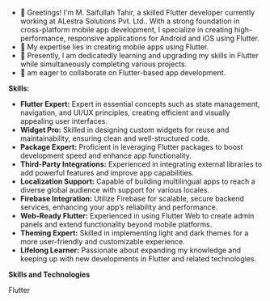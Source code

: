 - 👋 Greetings! I'm M. Saifullah Tahir, a skilled Flutter developer currently working at ALestra Solutions Pvt. Ltd.. With a strong foundation in cross-platform mobile app development, I specialize in creating high-performance, responsive applications for Android and iOS using Flutter.
- 👀 My expertise lies in creating mobile apps using Flutter.
- 🌱 Presently, I am dedicatedly learning and upgrading my skills in Flutter while simultaneously completing various projects.
- 💞 am eager to collaborate on Flutter-based app development.
  
**Skills:**

- **Flutter Expert:** Expert in essential concepts such as state management, navigation, and UI/UX principles, creating efficient and visually appealing user interfaces.
- **Widget Pro:** Skilled in designing custom widgets for reuse and maintainability, ensuring clean and well-structured code.
- **Package Expert:** Proficient in leveraging Flutter packages to boost development speed and enhance app functionality.
- **Third-Party Integrations:** Experienced in integrating external libraries to add powerful features and improve app capabilities.
- **Localization Support:** Capable of building multilingual apps to reach a diverse global audience with support for various locales.
- **Firebase Integration:** Utilize Firebase for scalable, secure backend services, enhancing your app’s reliability and performance.
- **Web-Ready Flutter:** Experienced in using Flutter Web to create admin panels and extend functionality beyond mobile platforms.
- **Theming Expert:** Skilled in implementing light and dark themes for a more user-friendly and customizable experience.
- **Lifelong Learner:** Passionate about expanding my knowledge and keeping up with new developments in Flutter and related technologies.

**Skills and Technologies**

Flutter

